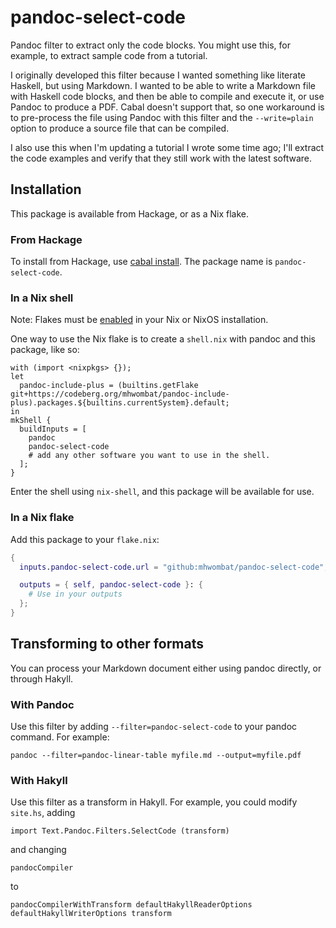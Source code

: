# pandoc-select-code

Pandoc filter to extract only the code blocks.
You might use this, for example, to extract sample code from a tutorial.

I originally developed this filter because I wanted something like literate Haskell,
but using Markdown.
I wanted to be able to write a Markdown file with Haskell code blocks,
and then be able to compile and execute it, or use Pandoc to produce a PDF.
Cabal doesn't support that, so one workaround is to pre-process the file
using Pandoc with this filter and the `--write=plain` option to produce a source file that can be compiled.

I also use this when I'm updating a tutorial I wrote some time ago;
I'll extract the code examples and verify that they still work with the latest software.

## Installation

This package is available from Hackage, or as a Nix flake.

### From Hackage

To install from Hackage, use [cabal install](https://cabal.readthedocs.io/en/stable/cabal-commands.html#cabal-install).
The package name is `pandoc-select-code`.

### In a Nix shell

Note: Flakes must be [enabled](https://nixos.wiki/wiki/Flakes) in your Nix or NixOS installation.

One way to use the Nix flake is to create a `shell.nix` with pandoc and this package, like so:

~~~
with (import <nixpkgs> {});
let
  pandoc-include-plus = (builtins.getFlake git+https://codeberg.org/mhwombat/pandoc-include-plus).packages.${builtins.currentSystem}.default;
in
mkShell {
  buildInputs = [
    pandoc
    pandoc-select-code
    # add any other software you want to use in the shell.
  ];
}
~~~

Enter the shell using `nix-shell`, and this package will be available for use.

### In a Nix flake

Add this package to your `flake.nix`:

```nix
{
  inputs.pandoc-select-code.url = "github:mhwombat/pandoc-select-code";

  outputs = { self, pandoc-select-code }: {
    # Use in your outputs
  };
}

```

## Transforming to other formats

You can process your Markdown document either using pandoc directly,
or through Hakyll.

### With Pandoc

Use this filter by adding `--filter=pandoc-select-code` to your pandoc command.
For example:

    pandoc --filter=pandoc-linear-table myfile.md --output=myfile.pdf

### With Hakyll

Use this filter as a transform in Hakyll.
For example, you could modify `site.hs`, adding

```
import Text.Pandoc.Filters.SelectCode (transform)
```

and changing

```
pandocCompiler
```

to

```
pandocCompilerWithTransform defaultHakyllReaderOptions defaultHakyllWriterOptions transform
```

